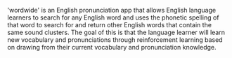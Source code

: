 'wordwide' is an English pronunciation app that allows English language learners to search for any English word and uses the phonetic spelling of that word to search for and return other English words that contain the same sound clusters. The goal of this is that the language learner will learn new vocabulary and pronunciations through reinforcement learning based on drawing from their current vocabulary and pronunciation knowledge.    
